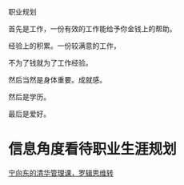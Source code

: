 ﻿职业规划

首先是工作，一份有效的工作能给予你金钱上的帮助。

经验上的积累。一份较满意的工作，

不为了钱就为了工作经验。

然后当然是身体重要。成就感。

然后是学历。

最后是爱好。

# 信息角度看待职业生涯规划

[宁向东的清华管理课，罗辑思维转]()